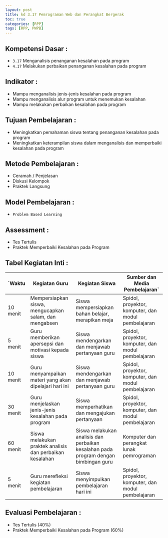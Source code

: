 ```yaml
---
layout: post
title: kd 3.17 Pemrograman Web dan Perangkat Bergerak  
toc: true
categories: [RPP]
tags: [RPP, PWPB]
---
```

## Kompetensi Dasar :

*   `3.17` Menganalisis penanganan kesalahan pada program
*   `4.17` Melakukan perbaikan penanganan kesalahan pada program

## Indikator :

*   Mampu menganalisis jenis-jenis kesalahan pada program
*   Mampu menganalisis alur program untuk menemukan kesalahan
*   Mampu melakukan perbaikan kesalahan pada program

## Tujuan Pembelajaran :

*   Meningkatkan pemahaman siswa tentang penanganan kesalahan pada program
*   Meningkatkan keterampilan siswa dalam menganalisis dan memperbaiki kesalahan pada program

## Metode Pembelajaran :

*   Ceramah / Penjelasan
*   Diskusi Kelompok
*   Praktek Langsung

## Model Pembelajaran :

*   `Problem Based Learning`

## Assessment :

*   Tes Tertulis
*   Praktek Memperbaiki Kesalahan pada Program

## Tabel Kegiatan Inti :


| `Waktu | Kegiatan Guru | Kegiatan Siswa | Sumber dan Media Pembelajaran` |
| --- | --- | --- | --- |
| 10 menit | Mempersiapkan siswa, mengucapkan salam, dan mengabsen | Siswa mempersiapkan bahan belajar, merapikan meja | Spidol, proyektor, komputer, dan modul pembelajaran |
| 5 menit | Guru memberikan apersepsi dan motivasi kepada siswa | Siswa mendengarkan dan menjawab pertanyaan guru | Spidol, proyektor, komputer, dan modul pembelajaran |
| 10 menit | Guru menyampaikan materi yang akan dipelajari hari ini | Siswa mendengarkan dan menjawab pertanyaan guru | Spidol, proyektor, komputer, dan modul pembelajaran |
| 30 menit | Guru menjelaskan jenis-jenis kesalahan pada program | Siswa memperhatikan dan mengajukan pertanyaan | Spidol, proyektor, komputer, dan modul pembelajaran |
| 60 menit | Siswa melakukan praktek analisis dan perbaikan kesalahan | Siswa melakukan analisis dan perbaikan kesalahan pada program dengan bimbingan guru | Komputer dan perangkat lunak pemrograman |
| 5 menit | Guru merefleksi kegiatan pembelajaran | Siswa menyimpulkan pembelajaran hari ini | Spidol, proyektor, komputer, dan modul pembelajaran |


## Evaluasi Pembelajaran :

*   Tes Tertulis (40%)
*   Praktek Memperbaiki Kesalahan pada Program (60%)
